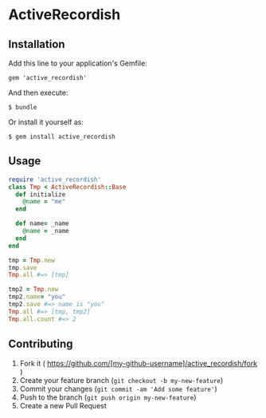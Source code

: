 # ActiveRecordish

## Installation

Add this line to your application's Gemfile:

    gem 'active_recordish'

And then execute:

    $ bundle

Or install it yourself as:

    $ gem install active_recordish

## Usage
```ruby
require 'active_recordish'
class Tmp < ActiveRecordish::Base
  def initialize
    @name = "me"
  end

  def name= _name
    @name = _name
  end
end

tmp = Tmp.new
tmp.save
Tmp.all #=> [tmp]

tmp2 = Tmp.new
tmp2.name= "you"
tmp2.save #=> name is "you"
Tmp.all #=> [tmp, tmp2]
Tmp.all.count #=> 2
```

## Contributing

1. Fork it ( https://github.com/[my-github-username]/active_recordish/fork )
2. Create your feature branch (`git checkout -b my-new-feature`)
3. Commit your changes (`git commit -am 'Add some feature'`)
4. Push to the branch (`git push origin my-new-feature`)
5. Create a new Pull Request
